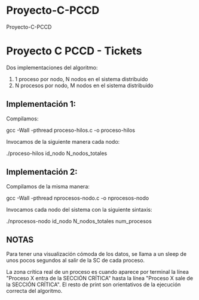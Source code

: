 # Proyecto-C-PCCD
Proyecto-C-PCCD


# Proyecto C PCCD - Tickets

Dos implementaciones del algoritmo:
1. 1 proceso por nodo, N nodos en el sistema distribuido
2. N procesos por nodo, M nodos en el sistema distribuido

## Implementación 1:

Compilamos:

gcc -Wall -pthread proceso-hilos.c -o proceso-hilos

Invocamos de la siguiente manera cada nodo:

./proceso-hilos id_nodo N_nodos_totales

## Implementación 2:

Compilamos de la misma manera:

gcc -Wall -pthread nprocesos-nodo.c -o nprocesos-nodo

Invocamos cada nodo del sistema con la siguiente sintaxis:

./nprocesos-nodo id_nodo N_nodos_totales num_procesos

## NOTAS

Para tener una visualización cómoda de los datos, se llama a un sleep de unos pocos segundos al salir de la SC de cada proceso.

La zona crítica real de un proceso es cuando aparece por terminal la línea "Proceso X entra de la SECCIÓN CRÍTICA" hasta la línea "Proceso X sale de la SECCIÓN CRÍTICA". El resto de print son orientativos de la ejecución correcta del algoritmo.
